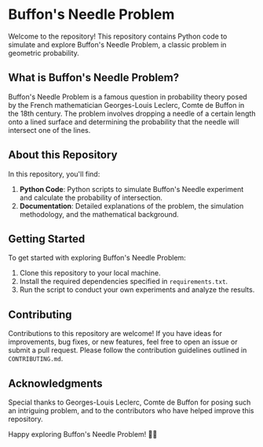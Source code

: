 # Buffon's Needle Problem

Welcome to the repository! This repository contains Python code to simulate and explore Buffon's Needle Problem, a classic problem in geometric probability.

## What is Buffon's Needle Problem?
Buffon's Needle Problem is a famous question in probability theory posed by the French mathematician Georges-Louis Leclerc, Comte de Buffon in the 18th century. The problem involves dropping a needle of a certain length onto a lined surface and determining the probability that the needle will intersect one of the lines.

## About this Repository
In this repository, you'll find:

1. **Python Code**: Python scripts to simulate Buffon's Needle experiment and calculate the probability of intersection.
3. **Documentation**: Detailed explanations of the problem, the simulation methodology, and the mathematical background.

## Getting Started
To get started with exploring Buffon's Needle Problem:

1. Clone this repository to your local machine.
2. Install the required dependencies specified in `requirements.txt`.
3. Run the script to conduct your own experiments and analyze the results.

## Contributing
Contributions to this repository are welcome! If you have ideas for improvements, bug fixes, or new features, feel free to open an issue or submit a pull request. Please follow the contribution guidelines outlined in `CONTRIBUTING.md`.

## Acknowledgments
Special thanks to Georges-Louis Leclerc, Comte de Buffon for posing such an intriguing problem, and to the contributors who have helped improve this repository.

Happy exploring Buffon's Needle Problem! 🧵📏

